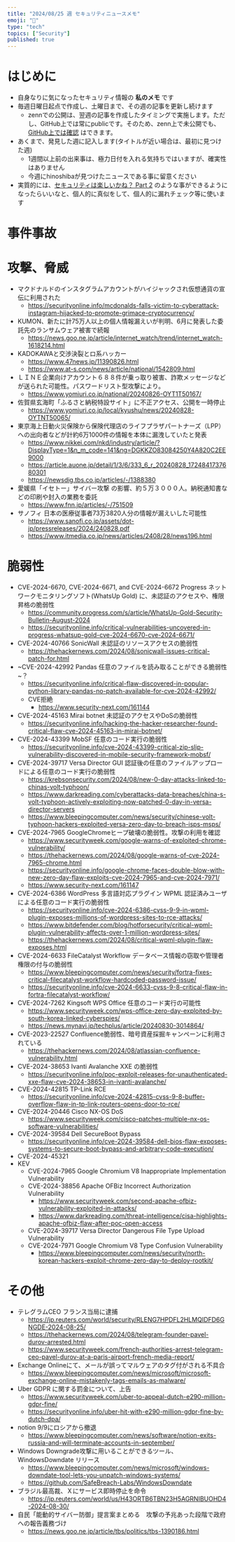 ```yaml
---
title: "2024/08/25 週 セキュリティニュースメモ"
emoji: "🔖"
type: "tech"
topics: ["Security"]
published: true
---
```


# はじめに
* 自身なりに気になったセキュリティ情報の **私のメモ** です
* 毎週日曜日起点で作成し、土曜日まで、その週の記事を更新し続けます
    * zennでの公開は、翌週の記事を作成したタイミングで実施します。ただし、GitHub上では常にpublicです。そのため、zenn上で未公開でも、[GitHub上では確認](https://github.com/hinoshiba/zenn.dev/tree/main/articles) はできます。
* あくまで、発見した週に記入します(タイトルが近い場合は、最初に見つけた週)
    * 1週間以上前の出来事は、極力日付を入れる気持ちではいますが、確実性はありません
    * 今週にhinoshibaが見つけたニュースである事に留意ください
* 実質的には、[セキュリティは楽しいかね？ Part 2](https://negi.hatenablog.com/) のような事ができるようになったらいいなと、個人的に真似をして、個人的に漏れチェック等に使います

# 事件事故

# 攻撃、脅威

* マクドナルドのインスタグラムアカウントがハイジャックされ仮想通貨の宣伝に利用された
    * https://securityonline.info/mcdonalds-falls-victim-to-cyberattack-instagram-hijacked-to-promote-grimace-cryptocurrency/
* KUMON、新たに計75万人以上の個人情報漏えいが判明、6月に発表した委託先のランサムウェア被害で続報
    * https://news.goo.ne.jp/article/internet_watch/trend/internet_watch-1618214.html
* KADOKAWAと交渉決裂とロ系ハッカー
    * https://www.47news.jp/11390826.html
    * https://www.at-s.com/news/article/national/1542809.html
* ＬＩＮＥ企業向けアカウント６８８件が乗っ取り被害、詐欺メッセージなどが送られた可能性。パスワードリスト型攻撃により。
    * https://www.yomiuri.co.jp/national/20240826-OYT1T50167/
* 佐賀県玄海町「ふるさと納税特設サイト」に不正アクセス、公開を一時停止
    * https://www.yomiuri.co.jp/local/kyushu/news/20240828-OYTNT50065/
* 東京海上日動火災保険から保険代理店のライフプラザパートナーズ（LPP）への出向者などが計約6万1000件の情報を本体に漏洩していたと発表
    * https://www.nikkei.com/nkd/industry/article/?DisplayType=1&n_m_code=141&ng=DGKKZO83084250Y4A820C2EE9000
    * https://article.auone.jp/detail/1/3/6/333_6_r_20240828_1724841737680301
    * https://newsdig.tbs.co.jp/articles/-/1388380
* 愛媛県「イセトー」サイバー攻撃 の影響、約５万３０００人。納税通知書などの印刷や封入の業務を委託
    * https://www.fnn.jp/articles/-/751509
* サノフィ 日本の医療従事者73万3820人分の情報が漏えいした可能性
    * https://www.sanofi.co.jp/assets/dot-jp/pressreleases/2024/240828.pdf
    * https://www.itmedia.co.jp/news/articles/2408/28/news196.html

# 脆弱性

* CVE-2024-6670, CVE-2024-6671, and CVE-2024-6672 Progress ネットワークモニタリングソフト(WhatsUp Gold) に、未認証のアクセスや、権限昇格の脆弱性
    * https://community.progress.com/s/article/WhatsUp-Gold-Security-Bulletin-August-2024
    * https://securityonline.info/critical-vulnerabilities-uncovered-in-progress-whatsup-gold-cve-2024-6670-cve-2024-6671/
* CVE-2024-40766 SonicWall 未認証のリソースアクセスの脆弱性
    * https://thehackernews.com/2024/08/sonicwall-issues-critical-patch-for.html
* ~CVE-2024-42992 Pandas 任意のファイルを読み取ることができる脆弱性~？
    * https://securityonline.info/critical-flaw-discovered-in-popular-python-library-pandas-no-patch-available-for-cve-2024-42992/
    * CVE拒絶
        * https://www.security-next.com/161144
* CVE-2024-45163 Mirai botnet 未認証のアクセスやDoSの脆弱性
    * https://securityonline.info/hacking-the-hacker-researcher-found-critical-flaw-cve-2024-45163-in-mirai-botnet/
* CVE-2024-43399 MobSF 任意のコード実行の脆弱性
    * https://securityonline.info/cve-2024-43399-critical-zip-slip-vulnerability-discovered-in-mobile-security-framework-mobsf/
* CVE-2024-39717 Versa Director GUI 認証後の任意のファイルアップロードによる任意のコード実行の脆弱性
    * https://krebsonsecurity.com/2024/08/new-0-day-attacks-linked-to-chinas-volt-typhoon/
    * https://www.darkreading.com/cyberattacks-data-breaches/china-s-volt-typhoon-actively-exploiting-now-patched-0-day-in-versa-director-servers
    * https://www.bleepingcomputer.com/news/security/chinese-volt-typhoon-hackers-exploited-versa-zero-day-to-breach-isps-msps/
* CVE-2024-7965 GoogleChromeヒープ破壊の脆弱性。攻撃の利用を確認
    * https://www.securityweek.com/google-warns-of-exploited-chrome-vulnerability/
    * https://thehackernews.com/2024/08/google-warns-of-cve-2024-7965-chrome.html
    * https://securityonline.info/google-chrome-faces-double-blow-with-new-zero-day-flaw-exploits-cve-2024-7965-and-cve-2024-7971/
    * https://www.security-next.com/161147
* CVE-2024-6386 WordPress 多言語対応プラグイン WPML 認証済みユーザによる任意のコード実行の脆弱性
    * https://securityonline.info/cve-2024-6386-cvss-9-9-in-wpml-plugin-exposes-millions-of-wordpress-sites-to-rce-attacks/
    * https://www.bitdefender.com/blog/hotforsecurity/critical-wpml-plugin-vulnerability-affects-over-1-million-wordpress-sites/
    * https://thehackernews.com/2024/08/critical-wpml-plugin-flaw-exposes.html
* CVE-2024-6633 FileCatalyst Workflow データベース情報の窃取や管理者権限の付与の脆弱性
    * https://www.bleepingcomputer.com/news/security/fortra-fixes-critical-filecatalyst-workflow-hardcoded-password-issue/
    * https://securityonline.info/cve-2024-6633-cvss-9-8-critical-flaw-in-fortra-filecatalyst-workflow/
* CVE-2024-7262 Kingsoft WPS Office 任意のコード実行の可能性
    * https://www.securityweek.com/wps-office-zero-day-exploited-by-south-korea-linked-cyberspies/
    * https://news.mynavi.jp/techplus/article/20240830-3014864/
* CVE-2023-22527 Confluence脆弱性、暗号資産採掘キャンペーンに利用されている
    * https://thehackernews.com/2024/08/atlassian-confluence-vulnerability.html
* CVE-2024-38653 Ivanti Avalanche XXE の脆弱性
    * https://securityonline.info/poc-exploit-releases-for-unauthenticated-xxe-flaw-cve-2024-38653-in-ivanti-avalanche/
* CVE-2024-42815 TP-Link  RCE
    * https://securityonline.info/cve-2024-42815-cvss-9-8-buffer-overflow-flaw-in-tp-link-routers-opens-door-to-rce/
* CVE-2024-20446 Cisco NX-OS DoS
    * https://www.securityweek.com/cisco-patches-multiple-nx-os-software-vulnerabilities/
* CVE-2024-39584 Dell SecureBoot Bypass
    * https://securityonline.info/cve-2024-39584-dell-bios-flaw-exposes-systems-to-secure-boot-bypass-and-arbitrary-code-execution/
* CVE-2024-45321
* KEV
    * CVE-2024-7965 Google Chromium V8 Inappropriate Implementation Vulnerability
    * CVE-2024-38856  Apache OFBiz Incorrect Authorization Vulnerability
        * https://www.securityweek.com/second-apache-ofbiz-vulnerability-exploited-in-attacks/
        * https://www.darkreading.com/threat-intelligence/cisa-highlights-apache-ofbiz-flaw-after-poc-open-access
    * CVE-2024-39717 Versa Director Dangerous File Type Upload Vulnerability
    * CVE-2024-7971 Google Chromium V8 Type Confusion Vulnerability
        * https://www.bleepingcomputer.com/news/security/north-korean-hackers-exploit-chrome-zero-day-to-deploy-rootkit/

# その他

* テレグラムCEO フランス当局に逮捕
    * https://jp.reuters.com/world/security/RLENG7HPDFL2HLMQIDFD6GNGDE-2024-08-25/
    * https://thehackernews.com/2024/08/telegram-founder-pavel-durov-arrested.html
    * https://www.securityweek.com/french-authorities-arrest-telegram-ceo-pavel-durov-at-a-paris-airport-french-media-report/
* Exchange Onlineにて、メールが誤ってマルウェアのタグ付がされる不具合
    * https://www.bleepingcomputer.com/news/microsoft/microsoft-exchange-online-mistakenly-tags-emails-as-malware/
* Uber GDPR に関する罰金について、上告
    * https://www.securityweek.com/uber-to-appeal-dutch-e290-million-gdpr-fine/
    * https://securityonline.info/uber-hit-with-e290-million-gdpr-fine-by-dutch-dpa/
* notion 9/9にロシアから撤退
    * https://www.bleepingcomputer.com/news/software/notion-exits-russia-and-will-terminate-accounts-in-september/
* Windows Downgrade攻撃に用いることができるツール、WindowsDowndate リリース
    * https://www.bleepingcomputer.com/news/microsoft/windows-downdate-tool-lets-you-unpatch-windows-systems/
    * https://github.com/SafeBreach-Labs/WindowsDowndate
* ブラジル最高裁、Ｘにサービス即時停止を命令
    * https://jp.reuters.com/world/us/H43ORTB6TBN23H5AGRNIBUOHD4-2024-08-30/
* 自民「能動的サイバー防御」提言案まとめる　攻撃の予兆あった段階で政府への報告義務づけ
    * https://news.goo.ne.jp/article/tbs/politics/tbs-1390186.html

